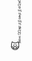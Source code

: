 🙀󠅸󠆜󠇕󠅛󠇫󠅮󠇜󠇆󠄕ⷾ󠇯󠆧󠄠󠇔󠄟󠄤󠆝󠇍󠇖󠅎󠅺󠄁󠆔󠇐󠆭󠅬󠅯󠅒󠆣󠆎󠅕󠇈󠅊󠆂󠅂󠄒󠄈󠇮󠅲󠅖󠅢󠇄󠄥󠄗󠄤󠇗󠇒󠅶󠆱󠅀󠄞󠆢󠇏󠇐󠄇󠇋󠆓ⷴ󠅜󠇦󠅎󠅲󠄥󠇇󠄅󠇚󠄊󠆰󠅄󠇎󠇌ⷹ󠇦󠇌󠄹󠅧󠇎󠅥󠆆󠅞󠄶ⷵ󠄪󠇈󠆳󠄮󠅛󠆔󠅙󠇛󠆊󠄶󠄨󠅖󠇫󠆺󠇩󠅌󠇓󠄓󠇙󠅐󠅔󠇭󠅚󠄬󠄺ⷵ󠅚󠇫󠆎󠅆󠆨󠆧󠅶󠇛󠄾󠅙󠄢󠅞󠆷󠅝󠄗󠇕󠆵󠆂󠄺󠆩󠆶󠆓󠇠󠅴󠇝󠄕󠅵󠆕󠆕󠆓󠇠󠅼󠆻󠄖󠅏ⷾ󠅬ⷰ󠇩󠅷ⷰ󠆆󠇡󠅟󠇕󠇕󠆲󠆸󠄾󠅾󠄒󠇀󠅏󠅻󠄃󠇔󠇇󠇁󠆼󠆮󠅋󠅺󠇏󠄷󠅕󠄮󠄚󠆫󠆡󠆪ⷳ󠅺󠇑󠅚󠄍󠅥󠅝󠅝󠅛󠆯󠆋󠄺󠄗ⷶ󠅫󠅖󠆖󠄎ⷽ󠆺󠄩󠄾󠅤󠆝󠄚󠄲󠇆󠇒󠅉󠇗󠄵󠇅󠅼󠄃󠇣󠅸󠇒󠅬󠄅󠄔󠅭󠇗󠇐󠇛󠆇󠆬󠇜󠇀󠄫󠄬󠆑󠅞󠅡󠇡ⷰ󠅆󠄫󠅔󠄳󠅦ⷳ󠅒󠄜󠅚󠆄󠇋󠄄󠆭󠆻󠆸󠆮󠆲󠅮󠇓󠅀󠆛󠆒󠇚󠄅󠇌󠅷󠇅ⷴⷵ󠇂󠅯󠇎󠇅󠅒󠅩󠄧󠅝󠇖󠇍󠄪󠇫󠆢󠅺ⷾ󠇓󠄤󠅸󠄺󠅡󠄑󠄦󠇟󠅤󠅥󠄫󠄦󠅲󠅪ⷵ󠇆󠇂󠅓󠅯󠄨󠄹ⷵ󠆌󠅢󠇓󠇏󠄤󠄳ⷵ󠆶󠇞󠇌󠇋󠅢󠆡󠇞󠆠󠆋󠄟󠇣󠅣󠄩󠅮󠇔󠅝󠇢󠅨󠄲󠅢󠄎󠇨󠆷󠇦󠆀﻿󠄄󠅵󠆃󠄐󠆚󠄓ⷾ󠄣󠅙󠇁󠅟󠅺󠄀󠄱󠆄󠆿󠅌󠄋󠆳󠇅󠅿󠅴󠆫󠄔󠄥󠄠󠅵󠆒󠇕󠆘󠄘󠆫󠄷󠇝󠅺󠇓󠄥󠅥󠇑󠅶󠅑󠆺󠄭󠅄󠆙󠆧󠅊󠅞󠅥󠅑󠆉󠆖󠇅󠇅󠇬󠇇󠅌󠅒󠄬󠇑󠆚󠆧󠅭󠆗󠄃ⷱ󠆴󠅨󠆳󠆮󠇛󠅆󠅲󠆝󠆤󠅨󠇑󠆬󠄊󠇐󠅀󠅺󠅗󠇤󠇝󠅍󠅒󠆷󠇓󠅫󠇑󠆥󠆺󠆵󠄭ⷾ󠄡󠆢󠅸󠆺󠆨󠇋󠇍󠆪󠅪󠄵󠄕󠄳󠄲󠆅󠇉󠅅󠇓󠅅󠇏󠅀󠄿󠇝󠆶󠄔󠇓󠆗󠄧󠅧󠇁󠅧󠅁ⷸ󠇋󠄿󠅿󠄎󠆃󠆧󠄞󠄴󠅴󠆜󠇍󠇞󠇏󠇎󠅣󠄟󠄤󠅛󠆯󠅅󠆕󠅇󠄟󠆋󠇐󠄈󠆰󠆬󠄪󠄈󠄯󠆫󠅰ⷺ󠅓󠅝󠅔󠄑󠇃󠇅󠅤󠅅󠄏󠄊󠇧󠅘󠄉󠆇󠇟󠆧󠅲󠅋󠅩󠇞󠆈󠄾󠄠󠄟󠆐󠅞󠆋󠅊󠄴󠆠󠆎󠆔󠄇󠄁󠇪󠆲󠆎󠆘󠄉󠄰󠇛󠆔󠅶󠅎󠄢󠄍󠆖󠇟󠅸󠄪󠇒﻿󠅹󠆳󠄑󠆊󠇡󠆵󠄚󠆌󠆏󠄸󠅆󠆫󠇈ⷴ󠄅󠅉󠆂󠆨󠇔󠆋ⷶ󠇠ⷶ󠆤󠇐󠅕󠆬󠅓󠅐󠅇󠇝󠅄󠅺ⷲ󠆸󠇇󠅷󠆸󠅣󠅱󠆞󠆟󠆝󠆼󠄹󠇟ⷳ󠇞󠇞󠆑ⷰⷶ󠇁󠅎󠇓󠇭󠅃󠆢󠄓󠅠ⷹ󠄏󠄠󠄀󠇉󠄸ⷽ󠄨󠄕ⷲ󠅮󠆓󠅡󠇏󠅟󠅦󠄧󠆯ⷷ󠄻󠆳󠆪󠆽󠇬󠄏󠆵󠄼󠇑ⷵ󠅨󠅱󠇢󠅋󠅄󠆿󠅐󠄠󠄬󠆯󠇁󠆹󠇈󠅡󠄹󠄬󠅢󠆋󠆄󠅝󠅧󠆍󠆨󠆺󠄶󠄉󠄧󠆁󠄴󠆖󠄔󠆭󠆜󠆛󠅩󠅠󠅫󠅍󠆢󠆵󠄢󠇉󠄞󠆐󠆍󠄚󠆥󠄧󠆗󠄍󠅲󠅮󠆴󠄱󠇩󠄽󠄣󠆘󠄔ⷶ󠅟󠇃󠇦󠄑󠆦󠅩󠄩󠆪󠄴󠄅󠆦󠇞󠇕󠆕󠆈󠇭󠅍󠇙󠅬󠇍󠇋󠇨󠇄󠅀󠅭󠄦󠅵󠇭󠄏󠆺󠅸󠄭󠆖󠆊󠇄ⷽ󠅂󠆬󠄻ⷲ󠇩󠆳󠆦󠆩󠄛󠅷󠆆󠄵󠆆󠄋󠆟󠅟󠆄󠄰󠇃󠄰󠅠󠄤ⷾ󠄒󠆰󠆑󠇖󠄐ⷾⷲⷳ󠆿󠅂󠆳󠆹󠆵󠇯󠅏󠅈󠇔󠄊󠄲󠇕󠇭󠄑󠅒󠅎󠄂󠆽󠄋󠇆󠅭󠅏󠅇󠄑󠆣󠅞󠇕󠄤󠆗󠄇ⷾ󠆖󠆧󠆁󠆇󠇁󠆽󠄇󠆋󠆂󠆮󠄠󠆫ⷲ󠄠󠅂󠆧󠄪󠅷󠄽󠅻󠇪󠆘󠇚󠅇󠄖󠇍󠆔󠇠󠄀󠄷󠅕󠄗󠆡󠆳󠆉󠅱󠄟󠄾󠄻󠆨󠆞󠇗󠆧󠆯󠇞󠇯󠆏󠆎󠆎󠅶󠅀󠅉󠅿󠅭󠄓󠇯󠇯󠄸󠄋󠄁ⷽ󠇍󠅅󠄏󠄇󠆤󠄋󠅈󠄓󠆘󠇀󠄂󠆻ⷲ󠄽󠄘󠆆󠄕󠅚󠆠ⷴ󠅺󠇠󠇬󠄩ⷼ󠅫󠅗󠇢󠆬󠇐󠅚󠅢󠅛󠅯󠆚󠆅󠇔󠄓󠄿󠆧󠄈󠄖󠄹󠆪󠇁󠄸󠅂󠅽󠆏󠄰󠅌󠄞󠇈󠅙󠆋󠅤ⷷ󠆲󠇚󠅱󠆫󠇙󠄕󠆖󠄞󠄸󠅁󠇒󠇀󠆙󠅊󠅔󠇚󠆤󠆅󠄎󠆑󠅇󠅩󠄁󠆡󠄠󠄵󠇭󠆎󠄯󠆟󠄄󠆷󠅢󠆛󠆔󠇙󠅪󠆞󠅧󠅄󠅻󠅌󠆿󠆧󠅨󠅠󠄽󠇛󠄢󠆏󠄎ⷻ󠄳󠆗󠅸󠅭󠇚󠆂󠆬󠄠󠄉󠅩󠄣󠄃󠆯󠆡󠄹󠆘󠄜󠆚󠆜󠆹󠆆󠇍󠆇󠅌󠅀ⷶ󠄒󠇤󠅅󠇣󠆙󠆐󠅌󠄖󠆠󠄟󠇂󠅰󠇖󠅴󠇭󠅝󠇑󠇝󠅄󠆰󠅷󠅂󠆶󠄼󠇬󠄀󠆆󠆬󠅦󠇇ⷺ󠄸󠇇ⷰ󠅍󠆗󠆛󠅣󠅗󠄛󠇐󠇗󠄕󠇕󠅆󠇨󠅆󠆕󠅈ⷴ󠇦󠆖󠅓󠄓󠆢󠆄󠄚ⷷ󠄾󠄜󠆴󠆜󠆝󠄏󠆀󠆱󠇯󠅙󠅞󠅦󠆭󠆘󠇑󠄣󠆈󠄳󠇈󠇚󠅀󠄌󠇁󠄘󠇦󠆴󠅓󠅈󠆴󠅥󠅲󠄸ⷻ󠄈󠄧󠄂󠅼󠅌󠄘󠄸󠅆󠅡󠇩󠄡󠆴󠇅󠇈󠆯󠄚󠄵󠇘󠅎󠆂󠅈󠆤󠆛󠆐󠄒󠇅󠇧󠄇󠅁󠇘󠆊ⷼ󠆄󠆚󠅼󠅙󠅢󠅸󠅉󠄤󠄼󠆅󠄲󠄊󠄬󠇌󠇢󠅄󠇯󠇁󠅄󠅏󠇢󠄥󠆓󠄦ⷹ󠆓󠅿󠄧󠆖󠄔ⷴ󠄓󠄹󠆄󠄄ⷾ󠅉󠄋󠅽󠇐󠇅󠆲󠄦󠄜󠇍󠆦󠄖󠄮󠆨󠅕󠅹󠄍󠅃󠅭󠄢󠆮󠅔󠅰ⷴ󠄃󠆮󠆂󠆂󠇇󠇄󠇄󠆑󠅸󠄐󠄲󠆌󠄠󠄞󠇄󠅺󠆳󠄏ⷹ󠆤󠅣󠇋󠅌󠇅󠆲󠆸󠅏󠅂󠄮󠅗󠅔󠅖󠇢󠆒󠇕󠄍󠄤󠅸󠆐󠇇󠄭󠄷󠄕󠇭󠇗󠄑󠆈󠆬󠇝󠅖󠆋󠄀󠆅󠄲󠄈󠇣󠅐󠆣󠅓󠄴󠅝󠄫󠇑󠇝󠇔ⷹ󠅀󠇇󠅼󠅓󠆔󠅝󠅡󠅈󠅮󠆲󠅶󠄨󠄄󠄎󠄰󠅣󠆳󠅡󠅻󠅼󠇕󠄟󠇚󠆙󠆬󠅶󠆢󠅿󠆝ⷽⷽ󠇇󠇓󠄳󠇈󠆒󠅸󠇘󠅞󠄶󠆿󠄺󠅹ⷻⷶ󠇤󠇥󠇛󠇙󠅾󠆇󠄓󠆪󠇖ⷷ󠅯󠆾󠅽󠅷󠅲ⷾⷽ󠄙󠄴󠄛󠇩󠆛󠆤󠅊󠅛󠆇󠇯󠇘󠄇󠄌󠅂ⷲ󠆡󠄖󠄎󠅔󠅌󠅤󠄂󠆁󠆲󠆃󠇓ⷷ󠆾󠄑󠅌󠅠󠅏󠇤󠆐ⷵ󠅤󠄨󠅜󠄶󠄋󠇏󠄃󠇨󠅕󠄮󠆳󠆢󠄔󠅹󠇐󠇕󠄁󠇌󠄐󠇘󠆱󠄢󠇘󠇑󠅞󠄑ⷱ󠄞󠄞󠆅󠇍󠆽󠄓󠇗󠄥󠇯󠆸󠄃󠄬󠅞󠇥󠄐󠄧󠇞󠄗󠄭󠇭󠇞󠄞󠄓󠅺󠅋󠇋󠅝󠄴󠆥󠆴󠄺󠅲󠄊󠄋󠆢󠅟󠇒󠆄󠇬󠄇󠅒󠆊󠅒󠆐󠆱󠇡󠇠󠇪󠄺󠄲󠆻󠇏󠄊󠄧󠆐󠅿󠄵󠄅󠆹󠄲󠅼ⷳ󠆢󠄄󠄹󠄁󠄤ⷷ󠆪󠄅󠆊󠅖󠅣󠄞󠅩󠄠󠅜󠇒󠇩󠆀󠅞󠆓󠆅󠇪󠅱󠆨󠅻󠅢󠅝󠇓󠄻󠆳󠆓󠆴󠅩󠅲󠅼󠆊󠅝󠅣󠄌󠅔󠇆ⷾ󠇃󠇉󠇙󠄛󠆶󠄻󠄝󠅕󠆵󠅉󠆞󠆾󠆞󠇭󠆥󠇚󠄐󠅹󠄟󠄤󠇁󠅎󠇏󠆪󠄔󠇨󠅱󠇕󠆉ⷻ󠅎󠆅󠇍󠆢󠅩󠆹󠄺󠆛󠄄󠇩󠄄󠇦󠅮󠆻󠄄󠆻󠆧󠆐󠅂󠅷󠄅󠇭󠅓󠅊󠆹󠅌󠆙󠇔󠅶󠆸󠄃󠄱󠆽󠅵󠅊󠄡󠄃󠄔󠇇󠇁󠆋󠇠ⷹ󠆳󠅧󠅽󠇃󠇓󠅃󠄮󠆎󠆡﻿󠅊󠅕󠆓󠅔󠅮󠅂󠇪ⷺ󠅤󠅰󠅬󠅟󠇁󠇒󠅍󠄌󠆨󠅗󠄪󠆉󠆤󠅤󠆒󠇖ⷾ󠄆󠄀󠇉󠄚󠅉󠆺󠅮󠆒󠇚󠄏󠅤󠆪󠅎󠅞󠆪󠄆󠄿󠆐󠆜ⷶ󠇦󠄵󠅮󠄢󠆰󠄓󠇍󠇟󠇈󠅮󠅌󠅚󠄟󠆑󠆱󠄞󠆀󠄽󠇆󠅬󠇏󠇉󠅠󠆡󠅁󠅣󠅟󠅖󠅾󠅊󠇬󠆂󠄟󠄀󠆖󠄆󠇥󠅬󠄞󠅻󠇟󠅠󠇂󠄿󠄁󠄇󠆆󠆞󠄨󠅹󠅦󠇔󠅒󠆴󠇠󠄨󠆺󠆬󠅚󠇨󠇡󠆸󠄩ⷺ󠅓󠄞󠄩󠆧󠅺󠅾󠆶󠄏󠅷󠆲󠇆󠆕󠆬󠄞󠄩󠄰󠄮󠇆󠇇󠅜󠆋ⷶ󠇢󠇯󠅎󠇟󠇍ⷶ󠄸󠇄󠅙󠆪󠅍󠆏󠇜󠆎󠇓󠆟󠆟󠅽󠄿󠇛󠇣󠆐󠅑󠅺󠄺󠆲󠄚󠄇ⷸ󠇦󠇤󠇭ⷻ󠇙󠆞󠄆ⷹ󠄐󠅽󠅹󠅀ⷸ󠇯󠆠󠇀󠄨󠇫󠆬󠆋󠄇󠄄󠆣󠄗ⷵⷽ󠅷󠄯󠅧󠅧ⷻ󠇝󠅀󠇩󠄾󠄈󠆛󠄗󠆋󠆮󠄏󠆧󠄔󠆈󠆽󠅽󠄭󠄪󠄅󠇂󠇆󠅼󠄞󠆏󠅃󠇣󠄡󠇘󠄸󠄴ⷶ󠄾󠄆󠅚󠆞󠅥󠅐󠄆󠅤󠄥󠆟󠅙󠅵󠄍󠆉󠇔󠆼󠇉󠄖󠆷󠄐󠅽󠄀󠅰󠅱󠆓󠄴󠅢󠆺󠇜󠆔󠄥󠆽󠅄󠇡󠇗󠇑ⷴ󠅩ⷼ󠄢󠆜󠄨󠄄󠇍󠇩󠄀󠇩󠆸󠄼󠇉󠆁󠅾󠇝󠅷󠆴󠅽󠆌󠇩󠄵󠇤󠄿󠇫󠇨󠅹󠇬ⷸ󠇞󠄗󠆎󠄊󠅼󠅴󠄴󠅣󠅵󠅚󠇣󠆥󠄄󠅽󠄍󠇀󠆣󠄫󠄤󠅫ⷻ󠆰󠇐󠅞󠄄󠅟󠄎󠆸󠅕󠇗󠇜󠅦󠅧󠅧󠆧󠅧󠇇󠄐󠇜󠅫󠇈󠇁󠇄󠆺󠇜󠄆󠄕ⷸ󠅬󠆑ⷻ󠆦󠆂󠆮󠄍󠆽󠄸󠇌󠅺󠇀󠇜󠅨󠆍󠆻󠇝󠇞󠆳󠆴󠅎󠆬󠇚󠄤󠆂󠅑󠆮󠄧󠆸ⷵⷸ󠇇󠇈󠇤ⷹ󠄊󠅿󠅄󠇈󠆕󠄛󠆤󠇭󠅜󠆺󠄭󠆦󠄄󠄞󠇅󠅎󠇘󠅵󠇣󠄭󠆍󠆠󠄸󠅪󠆎󠆓󠆨󠄭󠅾󠅨󠄝󠅲󠄕󠄻󠆍󠇠󠇨󠇒󠅛󠄥󠆝󠅙󠄦󠇦󠅸󠄳󠄊󠆱󠄕󠅏󠅅󠆵󠄍󠄃󠅾󠇑󠇭󠄧󠆼󠆈󠄂󠅯󠄶󠆘󠄹󠆕󠆵󠅗󠅸󠄂󠅊󠆾󠅐󠇓󠅆󠆒ⷸ󠅳󠆵󠄁󠄎󠆳󠄊󠅾󠆛ⷸ󠇀󠄇󠄃󠄷󠇆󠆶󠅭󠅙󠇖󠄆󠄬󠇛󠇮󠆿󠅠󠅙󠇥󠆐󠅻󠅰󠆗󠅹󠅱󠄵󠅤󠅗󠆽ⷰ󠇢󠄱󠅏󠇒󠆆󠅦󠄔󠄷󠅎ⷲ󠆟󠆷󠆔󠆋󠇃󠆆󠅲ⷵ󠄿󠅣󠄧󠄗󠆏󠄷󠆓󠆫󠅁󠄫󠇑󠇇󠆻󠆩󠇔󠇕󠆪󠇎󠄷󠄥󠇗󠇌󠇩󠄴󠅍ⷹ󠄵󠅍󠆕󠆌ⷹ󠅝󠄅󠅟󠅌󠄅󠅥󠄋󠆟󠆚󠄃󠄅󠆕󠆐󠆩󠅍ⷻ󠆐󠅻󠅑󠅳󠅱󠄙󠆷󠄿󠇨󠅑󠆙󠆂󠆑ⷷ󠇓󠅑󠅒󠅝󠆷ⷴ󠅎󠆘󠅓󠅣ⷻ󠆪󠆌󠆤󠅦󠄪󠄤󠅗󠅍󠇭󠇖󠆑󠆤󠄯󠆐󠇥ⷽ󠄤󠆘󠅧󠆭󠄠󠄜󠇔󠆞󠆨󠄶󠄫󠆺󠆒󠆈󠆴󠆠󠆐󠇔󠄻󠄍󠆒ⷻ󠇫󠆞󠅲󠅂󠆔󠆕󠆅󠇑󠇢󠆩󠄀󠅔󠅎󠄮󠄅ⷾⷴ󠇎󠆐ⷰ󠆇󠆏󠄽󠄜󠆭󠅩󠄰󠅽󠄄󠄱󠅴󠅋󠄢ⷳⷼ󠄆󠇏󠅇󠅔󠄏󠇄ⷱ󠇅󠅭󠅊󠅭󠇑󠄟ⷴⷶ󠆡󠅷󠅫󠇩ⷸ󠆊󠄘󠅶󠆍󠆧󠄛󠄣󠅺󠅲󠇎󠇉󠅴󠇟󠅴󠄉ⷵ󠅥󠇥󠆀󠆙󠄥󠅸󠄧󠆕ⷲ󠇞󠄍󠄩󠆎󠄃󠅇󠇇󠅽󠆸ⷽ󠆱󠇕󠆈󠇦󠅞󠇕ⷽ󠄼󠇙󠅡󠄄󠆋󠇚󠄔󠇥󠄉󠄥󠆍󠅿󠅐󠆗󠄋󠅫󠇏󠄎󠆓󠇄󠅎󠅙ⷺ󠆘󠅵󠆈ⷻ󠄵󠆔󠅈󠄭󠇔󠅍󠇦󠆬󠄜󠄑󠆕󠅉󠆎󠆟󠅻󠆶󠅞󠄭󠇃󠆷󠆎󠄼󠄲󠆹󠇈󠇈󠄒󠄳󠄴󠄽󠅪󠇑󠆥󠇎󠅔󠄞󠅒󠆙󠅺󠄥󠅓󠄧󠆓󠅼󠄾󠄭ⷻ󠄏󠄁󠅩󠄐󠅹󠄯󠆼󠄱󠄼󠆎󠄑ⷰ󠄘󠅽󠄂󠅮󠄳󠄻󠅼󠆅󠄷󠆴ⷰ󠄨ⷼ󠄛󠇑󠅙󠇇󠇍󠇡󠇄󠇁󠄲󠇇󠇀󠅲󠄢󠅙󠆌󠇙󠆋󠅶󠄖ⷸ󠅑󠆓󠄫󠄐󠅧󠅶󠄛󠅭󠅬󠅺󠇫󠅄󠇘󠄖󠇖󠇇󠅌ⷾ󠅚󠅂󠇘󠅳󠇛󠅘󠇞󠄁ⷸ󠄠󠄈󠄔󠇨󠅸󠅺󠄹󠅤󠄽󠇪󠄤󠇤󠆠󠇩󠆨ⷳ󠇊󠄫󠅃󠇂󠆵ⷵ󠆨󠇚󠅝󠄊󠅞󠆥󠄼󠅃ⷳ󠅶󠄅󠇟󠄲󠄒󠆇ⷻ󠅣󠅧󠆓󠄒󠄮󠅀󠄪󠅨󠅢󠇓󠄗󠇝󠄣󠅎󠅴󠇬󠆊󠆝󠄰󠅈󠄟ⷶ󠄪󠅼󠇐󠅰󠆄󠆁󠆑󠇡󠄏󠄞󠄺󠆰󠅪󠄆󠅼󠅪󠄮󠇖󠇝󠆍󠇣󠅹󠆕󠄋󠅝󠅬󠄚󠆌󠅇󠄼󠄬󠇖󠇬󠆤󠇈󠅋󠄃󠅅󠆇󠅋󠅫ⷻ󠄳󠆌󠄘󠆨󠄶󠆷󠇦󠄵󠄳󠇐󠇯󠇩󠄲󠆝󠄃󠄛󠅎󠇤󠇄󠅶󠇇󠆈󠆔󠄸󠇛󠅈󠄿󠅍󠄂󠅩󠅋󠇖󠇩󠇞󠅇󠄩󠆴󠄢󠄎󠆫󠅀󠇞󠄖󠅩󠇠󠇩󠆭󠇘󠅢󠄲󠄿󠅸󠅘󠇦󠆥󠅹󠆒󠇤󠄂󠆱󠆮󠄤󠄫󠆚󠅬ⷸ󠇨󠅌󠆞󠇬󠄻󠆔󠅱﻿󠄶󠅳󠇠󠄤󠇭󠅗󠄜󠆢󠅙󠆧󠅝󠇖󠄉󠆚󠄔󠄳󠇔󠆦󠇭󠅦󠄞󠆅󠆗󠆗ⷷ󠇏󠇧󠆗󠆗󠄗󠆗󠆗ⷹ󠅧󠇑󠅗ⷸ󠄻ⷾ󠇓󠄊󠆓󠅏ⷸ󠅇󠅔ⷲ󠆋󠆠󠄟󠄳󠄙󠆐󠆎󠆎󠆎󠇤󠅥󠄆󠄟󠅹󠅓󠆉󠆍󠅧󠆳󠇢󠄾󠅛󠅁󠆌󠄋󠄶󠇕󠅭󠅕󠇟󠅕󠄲󠅝󠅨󠅡󠄼󠅻󠅩󠇤󠄉󠅢󠅼󠇑󠆥󠅩󠇔󠆊󠅲󠄹󠄉󠆞󠄾󠅕󠆟󠅛󠇜󠇞󠅥󠇍󠆵󠅽󠅘󠆅󠄃󠆦󠆩󠇛󠆝󠆸󠆯󠇞󠅘ⷹ󠄉󠇎󠅮󠄿󠆂󠅑󠅔󠇩󠆺󠆩󠆯󠄱󠇚ⷱ󠆧󠄻󠄖󠅗ⷴ󠅱󠄁󠅳󠇥󠅚󠄲󠄚ⷰ󠅝󠇖󠄍󠆢󠆸󠅆󠇍󠆓󠆁󠄷󠆆󠇤󠇭󠅆󠆔󠅶󠄌󠅖󠇟󠆝󠆄󠇖󠆌󠅘󠅣ⷷ󠄦󠅔󠄃󠆿ⷾⷱ󠇤󠄼󠄰󠅂󠅦󠅁󠆾󠆰󠇈󠆭󠅩󠄼󠄈󠅔󠅙󠆲󠄌󠇏󠆛󠆭󠆓󠆜󠇀󠄚󠆂󠇟󠅊󠄠󠄕󠇧󠄁󠇙󠄛󠄲󠆅󠄴󠆵󠅘󠄖󠄂󠅜󠆓󠄿󠄘ⷴ󠄫󠅅󠄀󠅞󠇋󠆡󠅳󠇆󠅍󠆝󠆏󠄶󠆾󠅓󠅰󠄊󠄅󠅲󠇛󠇣󠇋󠅊󠅛󠄷󠆞󠄶ⷰ󠅍󠅮󠆟󠄧󠇮󠆳󠆦󠆿󠄩󠅲󠄻ⷴ󠄅󠅦󠄛󠆑󠄟󠆕󠄾󠄱ⷶ󠇡󠄹󠅆󠅙󠄸󠄤󠄻󠅽󠅇󠆪ⷱ󠅼󠄺󠇜󠇍󠄽󠆪󠆪󠆮󠄾󠇏󠇦ⷳ󠅆󠅼󠄨󠄠󠇦󠇦󠇬󠄛󠅸ⷾ󠆼󠅞󠅀󠆆󠄭󠆯󠄳󠅼󠄰󠇌󠆨󠅺󠅠󠇖󠄽󠅆󠅐󠅃󠅘󠄈󠇔󠅍󠇓󠅄󠄮󠆆󠅮󠇠󠅱ⷳⷹ󠅰󠅼󠆴󠇫󠇋󠇆󠇡󠆀󠆜󠆜󠄂󠅤󠄎󠇥󠅗󠆎󠄽󠇞󠄨󠄜󠅘󠅠󠆠󠆐󠆻󠄀﻿󠄡󠇑󠇝󠆍󠅨󠅠󠅷󠇟󠄈󠆥󠅾󠇄󠆾󠇋󠅚ⷾ󠄌󠄭ⷷ󠇁󠄸󠄗ⷲ󠇁󠇪󠄊󠅪󠇯󠆵󠆟󠄺ⷹ󠆴󠄀󠇨󠅘󠇛󠆢󠇜󠆠󠇆󠅋󠄬󠆛󠇙󠆇󠄎󠅈󠄖󠆶󠆌󠅅󠄤󠄷󠆐󠇅󠄮󠄨󠅩󠇔󠅘󠅻󠆖󠇘󠄵󠇃󠅘ⷼ󠆝󠅘󠇀󠆷󠄑󠇤ⷳ󠅄󠆖󠆣󠇎󠅈󠆑󠇐󠇦󠄣󠅝󠄷󠇙󠇖󠆂󠇊󠆋󠆖󠄮󠆇󠇉󠄗󠄯󠄷󠆥󠄂󠄬󠄘󠄞󠄼󠅗󠅛󠆗󠆢󠅯󠄴󠄰󠇚󠅂󠄑󠄨󠆅󠅅󠄏󠆥󠇭󠇁󠆼󠅂󠆙ⷹ󠅛󠆻󠆬󠅁󠅣󠇭ⷸ󠇞󠆏󠇢󠆁󠆭󠅎󠅄󠆁󠄉󠆎󠄣󠇘󠇗󠅥󠄽󠆷󠇀󠄭󠄀󠇮󠆱󠄐󠅂󠇟󠆻󠄪󠇧󠄍󠅫󠅊󠆡󠅨󠆂󠅁󠅹󠇤󠅕󠆥󠇤󠇓ⷺ󠇡󠅌󠆏󠄡󠄭󠅘󠅭󠇬󠅡󠇑󠅀󠅍󠆤󠇁󠆀󠆁󠄁󠆧󠄗󠅨󠄰󠄡󠆃󠆖󠇁󠆛󠄊󠇢󠅭󠅑󠆯󠆷󠆑󠄦󠆜󠇊󠆕󠅅󠆄󠅨󠅽󠇐󠆀󠆗󠇆󠄼󠇦󠆱󠅐󠄇󠅮󠅊󠇆󠆫󠇟󠄯󠇜󠇒󠆎󠄔󠇄󠅹󠆳󠇊󠆧󠅘󠇑󠄦󠄍󠆣󠆛󠅈󠄫󠄪ⷺ󠅌󠇉󠅠󠅢󠆒󠄬󠆃󠄉󠅙󠇀󠅛󠇗󠄂󠅂󠄣󠅡󠄥󠄈󠄖󠅰󠄍󠄖󠅨󠇟󠆏󠆌󠄅󠅍󠆺󠅰󠄱󠇑󠇊﻿󠅮󠅄󠅾󠆮󠇪󠅿󠇒󠆋󠇠󠆨󠆽󠆡󠆬󠄠󠄞󠄀󠅈󠅹󠆁󠄉󠆏󠆇󠇭󠆷󠄮󠆳󠅭󠇊󠅽ⷺ󠆫󠅏󠆛󠄌󠆤󠇥󠅐ⷶ󠄏󠄹󠆤󠇈󠆜󠅑󠄾󠆄󠆝󠆈󠇠󠇡󠅃󠄔󠇂󠄸󠇈󠆣󠇬󠄯󠆅󠆇󠄰󠅱󠅹󠅃ⷺ󠅱󠆾󠄣󠅙󠇢󠅧󠆭󠆥󠄧󠆯󠅑󠄱󠆻󠄙󠄎󠄙󠆞󠇊󠆹󠅺󠅛󠆠󠄒󠅷󠄪󠅻󠅲󠅖󠅀󠅔󠅆󠅎󠅶󠇚󠇌󠄘󠅲󠅄󠇯󠄌󠅉󠆍󠇚󠇉ⷵ󠆇󠆰󠅷ⷱ󠄏󠆺󠅅ⷼ󠅋󠆛󠄸󠇜ⷷ󠄅󠅢󠄸󠇡󠇔󠄸󠆑ⷳ󠆬󠇫󠅵󠇤󠅾󠆛󠆅󠄣󠆽󠇬󠅰󠇈󠄸ⷼ󠄵ⷴ󠇉󠆦󠆛󠅵󠆎󠇇󠅢󠆾󠄱󠇡󠅈󠆐󠅮󠄂󠅹󠄯󠅬󠇙󠄾󠅝󠅯󠆤󠇎󠅀󠇍󠄢ⷼ󠇄󠅎󠆎󠄴󠅎󠇊󠆳󠅌󠆹󠆕󠇘󠄾󠅻󠅹󠇨󠄣󠄼󠆥󠇜󠄾󠆎󠆯ⷴ󠇍󠅽󠇐󠅎󠅙󠅁󠅃󠅶󠇪󠇘󠆽󠇧󠅲󠅽󠇨󠇞󠆷󠄒󠅔󠅮󠄺󠄌ⷷ󠅓󠇬󠄾󠄳󠅬󠄞󠄇󠇙󠅱󠆼󠇈󠄠󠆈󠆴󠆵󠄃󠄘󠅦󠆋󠇠󠆏󠆨󠄾󠄰󠆫󠇉󠄮󠅜󠅢󠅏󠅸󠄜󠇈󠆏ⷽ󠇃󠄎󠅦󠆃󠅗󠆜󠅴󠅏󠇨󠅵󠄻󠆅ⷱ󠅅󠅓󠅗󠄼󠄙󠇤󠇫󠇩󠆫󠇓󠆷󠆧󠅧󠅔󠄸󠇅󠄐󠅬󠇯󠅄󠄓󠇅󠆎󠇐ⷵ󠄄󠇣󠆅󠆱󠅤󠅌󠆏ⷴ󠄅󠄻ⷰ󠅙󠆾󠅟󠄓󠄘󠄷󠇎󠇆󠇤󠅗󠇌󠆖󠄨󠇨ⷾ󠅻󠅰󠇓󠇐󠆚󠆰󠅛󠄋󠇐󠄐󠇑󠇝󠄁﻿󠅷󠆂󠇇󠆖󠇧󠄽󠄃󠄙󠅴󠇋󠇦󠅬󠆓󠇦󠆈󠇭󠅘󠆎󠄊󠇈󠆋󠄏󠄺󠆜ⷻ󠇑󠇆󠇆󠅕󠅱󠆉󠇇󠅘󠄠󠅙󠆞󠅿󠄚󠅀󠇙󠇞󠄔󠇋󠇮󠇓󠄰󠆚﻿󠄀󠅆󠇝󠅼󠄢󠄏󠆟󠄊󠅐󠅾󠇢󠄂󠇤󠅷󠆡󠄚󠆄󠅜󠆻󠄛󠆏󠇐ⷵ󠆚󠆜󠇉󠇙󠅈󠄦󠆺󠅐󠇩󠅈ⷱ󠇅󠄏󠄦󠇚󠄧󠆻󠆖󠅽󠄡󠅉󠆮󠇜󠄴󠆄󠆒󠄷󠄃󠄫󠄭󠄿󠇤󠄚󠆑󠄃󠅖󠄮ⷰ󠄯󠄗󠅞󠇔󠅂󠆩󠄙󠄾󠅱󠅝󠆃󠅏󠇐ⷴ󠅘󠄾󠄸󠆺󠄝󠅢󠇢󠄣󠄢󠆧󠄗󠆀󠄎󠆃󠄧󠅉󠄐󠅲󠆊󠄘ⷾ󠅿󠇥󠆜ⷽ󠅥󠇈󠆲󠇣󠇗󠆮󠆃󠇉󠇝󠆅󠅈󠇈󠅏󠅘󠆉󠆅󠄊󠅋ⷹ󠇖󠆫󠅿󠅆󠇗󠄂ⷺ󠄋󠅇󠄋󠆇󠄃󠆕󠅂󠆓󠄕󠇀󠆠ⷾ󠆬󠆘󠆾󠆣󠄜󠅋󠄻ⷸ󠄠󠇯󠄽󠇖󠅮󠄌ⷲⷲ󠇤󠄬󠄉ⷱⷼ󠇯󠇢󠇙󠅗󠅟ⷾ󠅮󠇅󠆵󠄙󠅝󠄏󠇉󠇦󠇧󠆦󠄙󠄏󠅴󠅌󠇫󠄟󠅥󠄫󠄔󠆪󠄆󠇡󠄋󠇙󠇈󠆟ⷼ󠆘ⷶ󠇧󠆪ⷽⷴ󠇝󠇌󠆴ⷾ󠅞󠇏ⷷⷽ󠇌󠄀󠄫󠄌󠆺󠇁󠄷󠇍󠄊󠄂󠆿󠄎󠆓󠆭󠅟󠄘󠄮󠇤󠇧󠆯ⷽ󠆵󠆨󠄏󠅠ⷻⷸⷺ󠄣󠇘󠄾ⷻ󠇪󠇌󠇕󠄐󠅽󠆩󠇠󠆠󠇠󠄵󠇣󠅕󠅫󠇯󠅠󠇓󠆻󠆎󠅝󠇜󠅬󠆪󠅛󠇜󠇔󠇋󠆢󠇬󠄠󠄭󠇀﻿󠇬󠄈󠆎󠅳󠄬󠆅󠅸󠄯󠅳󠄈󠄈󠆎󠄅󠆴󠅏󠇂󠇘󠅋󠅟ⷸ󠄓󠅭ⷾ󠆏󠆁󠄈󠆭󠇮ⷼ󠄔󠅅󠄒󠆺󠅶󠇞󠇊󠆯ⷰ󠆍󠆯󠆅󠆜󠅷󠆍ⷹ󠄉ⷾ﻿󠄐󠅚󠄍󠅟ⷹ󠆭󠆀󠆐󠅊󠅸󠆵󠅆󠅘󠄠󠅕ⷺ󠄉󠇙󠄌󠅸󠅡󠆕󠄐󠇇﻿󠄆󠆺󠅑󠄋󠆖